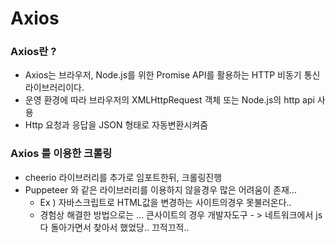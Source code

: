# Axios 

### Axios란 ?
- Axios는 브라우저, Node.js를 위한 Promise API를 활용하는 HTTP 비동기 통신 라이브러리이다.
- 운영 환경에 따라 브라우저의 XMLHttpRequest 객체 또는 Node.js의 http api 사용
- Http 요청과 응답을 JSON 형태로 자동변환시켜줌 

### Axios 를 이용한 크롤링
- cheerio 라이브러리를 추가로 임포트한뒤, 크롤링진행 
- Puppeteer 와 같은 라이브러리를 이용하지 않을경우 많은 어려움이 존재...
  + Ex ) 자바스크립트로 HTML값을 변경하는 사이트의경우 못불러온다.. 
  + 경험상 해결한 방법으로는 ... 큰사이트의 경우 개발자도구 - > 네트워크에서 js 다 돌아가면서 찾아서 했었당.. 끄적끄적.. 

